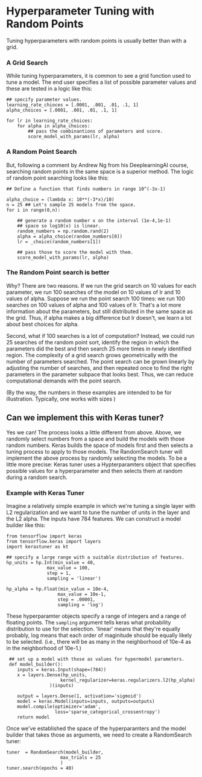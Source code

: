 # Hyperparameter Tuning with Random Points

Tuning hyperparameters with random points is usually better than with a grid.

### A  Grid Search

While tuning hyperparameters, it is common to see a grid function used to tune a model. The end user specifies a list of possible parameter values and these are tested in a logic like this:

```
## specify parameter values.
learning_rate_chioces = [.0001, .001, .01, .1, 1]
alpha_choices = [.0001, .001, .01, .1, 1]

for lr in learning_rate_choices:
    for alpha in alpha_choices:
        ## pass the combinantions of parameters and score.
        score_model_with_params(lr, alpha)
```

### A Random Point Search

But, following a comment by Andrew Ng from his DeeplearningAI course, searching random points in the same space is a superior method. The logic of random point searching looks like this:
```
## Define a function that finds numbers in range 10^(-3x-1)

alpha_choice = (lambda x: 10**(-3*x)/10) 
n = 25 ## Let's sample 25 models from the space.
for i in range(0,n):

    ## generate a random number x on the interval (1e-4,1e-1)
    ## space so log10(x) is linear.
    random_numbers = np.random.rand(2)
    alpha = alpha_choice(random_numbers[0]) 
    lr = _choice(random_numbers[1])

    ## pass those to score the model with them.
    score_model_with_params(lr, alpha)

```
### The Random Point search is better

 Why? There are two reasons. If we run the grid search on 10 values for each parameter, we run 100 searches of the model on 10 values of lr and 10 values of alpha. Suppose we run the point search 100 times: we run 100 searches on 100 values of alpha and 100 values of lr. That's a lot more information about the parameters, but still distributed in the same space as the grid. Thus, if alpha makes a big difference but lr doesn't, we learn a lot about best choices for alpha. 

 Second, what if 100 searches is a lot of computation? Instead, we could run 25 searches of the random point sort, identify the region in which the parameters did the best and then search 25 more times in newly identified region. The complexity of a grid search grows geometrically with the number of parameters searched. The point search can be grown linearly by adjusting the number of searches, and then repeated once to find the right parameters in the parameter subpace that looks best. Thus, we can reduce computational demands with the point search.

 (By the way, the numbers in these examples are intended to be for illustration. Typically, one works with sizes )

 ## Can we implement this with Keras tuner?

 Yes we can! The process looks a little different from above. Above, we randomly select numbers from a space and build the models with those random numbers. Keras builds the space of models first and then selects a tuning process to apply to those models. The RandomSearch tuner will implement the above process by randomly selecting the models. To be a little more precise: Keras tuner uses a Hypterparamters object that specifies possible values for a hyperparameter and then selects them at random during a random search.

### Example with Keras Tuner

 Imagine a relatively simple example in which we're tuning a single layer with L2 regularization and we want to tune the number of units in the layer and the L2 alpha. The inputs have 784 features. We can construct a model builder like this:

 ```
from tensorflow import keras
from tensorflow.keras import layers
import kerastuner as kt

 ## specify a large range with a suitable distribution of features.
 hp_units = hp.Int(min_value = 40, 
                max_value = 100, 
                step = 1, 
                sampling = 'linear')

 hp_alpha = hp.Float(min_value = 10e-4,
                    max_value = 10e-1,
                    step = .00001,
                    sampling = 'log')
```
These hyperparamter objects specify a range of integers and a range of floating points. The ```sampling``` argument tells keras what probability distribution to use for the selection. 'linear' means that they're equally probably, log means that each order of maginitude should be equally likely to be selected. (i.e., there will be as many in the neighborhood of 10e-4 as in the neighborhood of 10e-1.)
```
 ## set up a model with those as values for hypermodel parameters.
 def model_builder():
    inputs = keras.Input(shape=(784))
    x = layers.Dense(hp_units,
                    kernel_regularizer=keras.regularizers.l2(hp_alpha)
                )(inputs)
                    
    output = layers.Dense(1, activation='sigmoid')
    model = keras.Model(inputs=inputs, outputs=outputs)
    model.compile(optimizer='adam',
                  loss='sparse_categorical_crossentropy')
    return model
```
Once we've established the space of the hyperparamters and the model builder that takes those as arguments, we need to create a RandomSearch tuner:
```
tuner  = RandomSearch(model_builder, 
                    max_trials = 25
                    )
tuner.search(epochs = 40)
```






